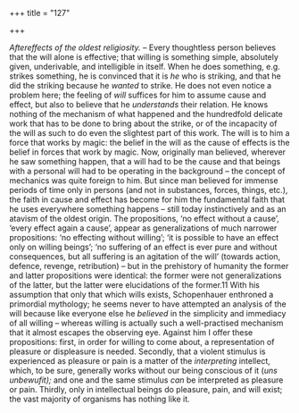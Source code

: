 +++
title = "127"

+++

*Aftereffects of the oldest religiosity.* – Every thoughtless person believes that the will alone is effective; that willing is something simple, absolutely given, underivable, and intelligible in itself. When he does something, e.g. strikes something, he is convinced that it is *he* who is striking, and that he did the striking because he *wanted* to strike. He does not even notice a problem here; the feeling of *will* suffices for him to assume cause and effect, but also to believe that he *understands* their relation. He knows nothing of the mechanism of what happened and the hundredfold delicate work that has to be done to bring about the strike, or of the incapacity of the will as such to do even the slightest part of this work. The will is to him a force that works by magic: the belief in the will as the cause of effects is the belief in forces that work by magic. Now, originally man believed, wherever he saw something happen, that a will had to be the cause and that beings with a personal will had to be operating in the background – the concept of mechanics was quite foreign to him. But since man believed for immense periods of time only in persons \(and not in substances, forces, things, etc.\), the faith in cause and effect has become for him the fundamental faith that he uses everywhere something happens – still today instinctively and as an atavism of the oldest origin. The propositions, ‘no effect without a cause’, ‘every effect again a cause’, appear as generalizations of much narrower propositions: ‘no effecting without willing’; ‘it is possible to have an effect only on willing beings’; ‘no suffering of an effect is ever pure and without consequences, but all suffering is an agitation of the will’ \(towards action, defence, revenge, retribution\) – but in the prehistory of humanity the former and latter propositions were identical: the former were not generalizations of the latter, but the latter were elucidations of the former.11 With his assumption that only that which wills exists, Schopenhauer enthroned a primordial mythology; he seems never to have attempted an analysis of the will because like everyone else he *believed* in the simplicity and immediacy of all willing – whereas willing is actually such a well-practised mechanism that it almost escapes the observing eye. Against him I offer these propositions: first, in order for willing to come about, a representation of pleasure or displeasure is needed. Secondly, that a violent stimulus is experienced as pleasure or pain is a matter of the *interpreting* intellect, which, to be sure, generally works without our being conscious of it \(*uns unbewufit\);* and one and the same stimulus *can* be interpreted as pleasure or pain. Thirdly, only in intellectual beings do pleasure, pain, and will exist; the vast majority of organisms has nothing like it.


